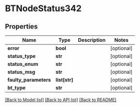 # BTNodeStatus342

## Properties
Name | Type | Description | Notes
------------ | ------------- | ------------- | -------------
**error** | **bool** |  | [optional] 
**status_type** | **str** |  | [optional] 
**status_enum** | **str** |  | [optional] 
**status_msg** | **str** |  | [optional] 
**faulty_parameters** | **list[str]** |  | [optional] 
**bt_type** | **str** |  | [optional] 

[[Back to Model list]](../README.md#documentation-for-models) [[Back to API list]](../README.md#documentation-for-api-endpoints) [[Back to README]](../README.md)


